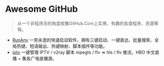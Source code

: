 # Awesome GitHub

> 从一个非程序员的角度收集GitHub.Com上实用、有趣的各类程序、资源等等。


- [RunAny](https://github.com/hui-Zz/RunAny) 一劳永逸的快速启动软件，拥有三键启动、一键直达、批量搜索、全局热键、短语输出、热键映射、脚本插件等功能。
- [iptv](https://github.com/woniuzfb/iptv) 一键管理 IPTV / v2ray 脚本 mpegts / flv => hls / flv 推流，HBO 中文直播 + 集各广电直播源。
